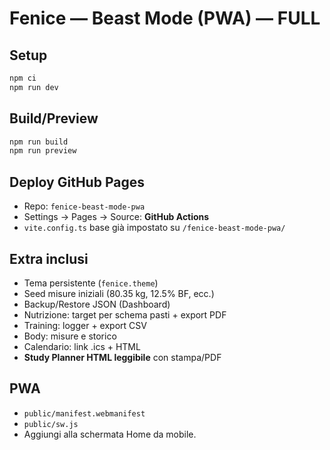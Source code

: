 # Fenice — Beast Mode (PWA) — FULL

## Setup
```bash
npm ci
npm run dev
```

## Build/Preview
```bash
npm run build
npm run preview
```

## Deploy GitHub Pages
- Repo: `fenice-beast-mode-pwa`
- Settings → Pages → Source: **GitHub Actions**
- `vite.config.ts` base già impostato su `/fenice-beast-mode-pwa/`

## Extra inclusi
- Tema persistente (`fenice.theme`)
- Seed misure iniziali (80.35 kg, 12.5% BF, ecc.)
- Backup/Restore JSON (Dashboard)
- Nutrizione: target per schema pasti + export PDF
- Training: logger + export CSV
- Body: misure e storico
- Calendario: link .ics + HTML
- **Study Planner HTML leggibile** con stampa/PDF

## PWA
- `public/manifest.webmanifest`
- `public/sw.js`
- Aggiungi alla schermata Home da mobile.
